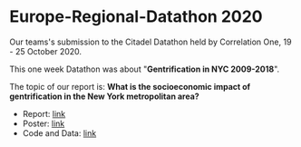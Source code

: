 # Europe-Regional-Datathon 2020

Our teams's submission to the Citadel Datathon held by Correlation One, 19 - 25 October 2020.

This one week Datathon was about "**Gentrification in NYC 2009-2018**". 

The topic of our report is: **What  is  the  socioeconomic  impact  of  gentrification  in  the  New  York  metropolitan area?**
* Report: [link](https://github.com/QinmengLUAN/Europe-Regional-Datathon2020/blob/main/Team_6_Report.pdf)
* Poster: [link](https://github.com/QinmengLUAN/Europe-Regional-Datathon2020/blob/main/Team_6_datafolio.pdf)
* Code and Data: [link](https://github.com/QinmengLUAN/Europe-Regional-Datathon2020/tree/main/Team_6_code_and_data)
